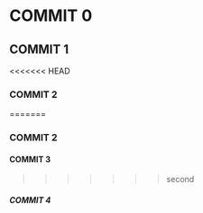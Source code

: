 # COMMIT 0
## COMMIT 1
<<<<<<< HEAD
### COMMIT 2
=======
### COMMIT 2
#### COMMIT 3
>>>>>>> second
##### COMMIT 4